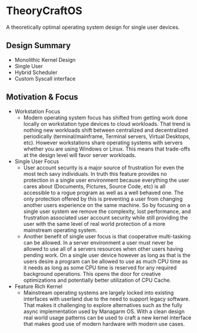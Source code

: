 # TheoryCraftOS
A theoretically optimal operating system design for single user devices.


## Design Summary
- Monolithic Kernel Design
- Single User
- Hybrid Scheduler
- Custom Syscall interface

## Motivation & Focus
- Workstation Focus
  - Modern operating system focus has shifted from getting work done locally on workstation type devices to cloud workloads. That trend is nothing new workloads shift between centralized and decentralized periodically (terminal/mainframe, Terminal servers, Virtual Desktops, etc). However workstations share operating systems with servers whether you are using Windows or Linux. This means that trade-offs at the design level will favor server workloads.
- Single User Focus
  - User account security is a major source of frustration for even the most tech savy individuals. In truth this feature provides no protection in a single user environment because everything the user cares about (Documents, Pictures, Source Code, etc) is all accessible to a rogue program as well as a well behaved one. The only protection offered by this is preventing a user from changing another users experience on the same machine. So by focusing on a single user system we remove the complexity, lost performance, and frustration associated user account security while still providing the user with the same level of real world protection of a more mainstream operating system.
  - Another benefit of single user focus is that cooperative multi-tasking can be allowed. In a server environment a user must never be allowed to use all of a servers resources when other users having pending work. On a single user device however as long as that is the users desire a program can be allowed to use as much CPU time as it needs as long as some CPU time is reserved for any required background operations. This opens the door for creative optimizations and potentially better utilization of CPU Cache.
- Feature Rich Kernel
  - Mainstream operating systems are largely locked into existing interfaces with userland due to the need to support legacy software. That makes it challenging to explore alternatives such as the fully async implementation used by Managarm OS. With a clean design real world usage patterns can be used to craft a new kernel interface that makes good use of modern hardware with modern use cases.
